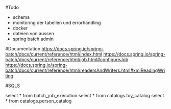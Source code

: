 #Todo
- schema
- monitoring der tabellen und errorhandling
- docker
- dateien von aussen
- spring batch admin

#Documentation
https://docs.spring.io/spring-batch/docs/current/reference/html/index.html
https://docs.spring.io/spring-batch/docs/current/reference/html/job.html#configureJob
https://docs.spring.io/spring-batch/docs/current/reference/html/readersAndWriters.html#xmlReadingWriting

#SQLS

select * from batch_job_execution
select * from catalogs.toy_catalog
select * from catalogs.person_catalog